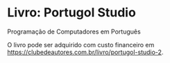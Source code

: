 # Livro: Portugol Studio
Programação de Computadores em Português

O livro pode ser adquirido com custo financeiro em https://clubedeautores.com.br/livro/portugol-studio-2.
